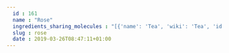 ```yaml
---
  id : 161
  name : "Rose"
  ingredients_sharing_molecules : "[{'name': 'Tea', 'wiki': 'Tea', 'id': 310, 'category': 'Plant', 'common_molecules': [14529, 31260, 8130, 5366077, 6054, 8063, 998, 999, 31289, 454]}, {'name': 'Carrot', 'wiki': 'Carrot', 'id': 368, 'category': 'Vegetable Root', 'common_molecules': [14529, 31260, 7127, 8130, 6054, 8063, 998, 999, 31289, 454]}, {'name': 'Lovage', 'wiki': 'Lovage', 'id': 116, 'category': 'Essential Oil', 'common_molecules': [31260, 7127, 8130, 6054, 8063, 998, 999, 31289, 454]}, {'name': 'Apple', 'wiki': 'Apple', 'id': 162, 'category': 'Fruit', 'common_molecules': [14529, 31260, 8130, 6054, 8063, 454, 999, 31289, 998]}, {'name': 'Apricot', 'wiki': 'Apricot', 'id': 164, 'category': 'Fruit', 'common_molecules': [14529, 31260, 8130, 6054, 8063, 454, 999, 31289, 998]}]"
  slug : rose
  date : 2019-03-26T08:47:11+01:00
---
```



